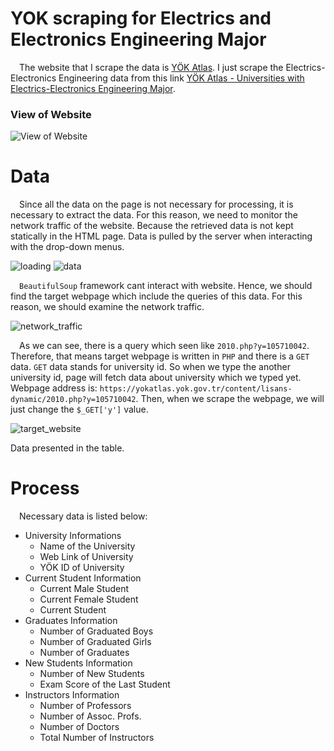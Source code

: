 # YOK scraping for Electrics and Electronics Engineering Major

&emsp;The website that I scrape the data is [YÖK Atlas](https://yokatlas.yok.gov.tr/). I just scrape the Electrics-Electronics Engineering data from this link [YÖK Atlas - Universities with Electrics-Electronics Engineering Major](https://yokatlas.yok.gov.tr/lisans-bolum.php?b=10056).

### View of Website
![View of Website](https://user-images.githubusercontent.com/52218326/145977279-4a7e3866-8c44-4464-881e-5abda3ba21e7.png)

# Data
&emsp;Since all the data on the page is not necessary for processing, it is necessary to extract the data. For this reason, we need to monitor the network traffic of the website. Because the retrieved data is not kept statically in the HTML page. Data is pulled by the server when interacting with the drop-down menus.

![loading](https://user-images.githubusercontent.com/52218326/145978744-1ed4188e-6160-49e6-81d9-c972c6dca7eb.png)
![data](https://user-images.githubusercontent.com/52218326/145978781-7de17446-c26d-43bb-b527-976dea4832f2.png)

&emsp;`BeautifulSoup` framework cant interact with website. Hence, we should find the target webpage which include the queries of this data. For this reason, we should examine the network traffic.

![network_traffic](https://user-images.githubusercontent.com/52218326/145979194-ced96ad4-d88d-4161-aa58-9cd849804b0b.png)

&emsp;As we can see, there is a query which seen like `2010.php?y=105710042`. Therefore, that means target webpage is written in `PHP` and there is a `GET` data. `GET` data stands for university id. So when we type the another university id, page will fetch data about university which we typed yet. Webpage address is: `https://yokatlas.yok.gov.tr/content/lisans-dynamic/2010.php?y=105710042`. Then, when we scrape the webpage, we will just change the `$_GET['y']` value.

![target_website](https://user-images.githubusercontent.com/52218326/145979979-4a100358-9f1f-40dc-907e-0924a8d4a964.png)

Data presented in the table.

# Process
&emsp;Necessary data is listed below:
- University Informations
  - Name of the University
  - Web Link of University
  - YÖK ID of University
- Current Student Information
  - Current Male Student
  - Current Female Student
  - Current Student
- Graduates Information
  - Number of Graduated Boys
  - Number of Graduated Girls
  - Number of Graduates
- New Students Information
  - Number of New Students
  - Exam Score of the Last Student
- Instructors Information
  - Number of Professors
  - Number of Assoc. Profs.
  - Number of Doctors
  - Total Number of Instructors
